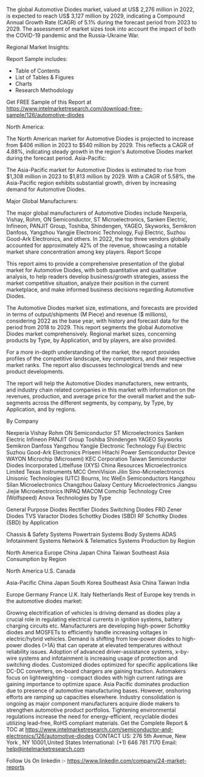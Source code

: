 The global Automotive Diodes market, valued at US$ 2,276 million in 2022, is expected to reach US$ 3,127 million by 2029, indicating a Compound Annual Growth Rate (CAGR) of 5.1% during the forecast period from 2023 to 2029. The assessment of market sizes took into account the impact of both the COVID-19 pandemic and the Russia-Ukraine War.



Regional Market Insights:

Report Sample includes:
- Table of Contents
- List of Tables & Figures
- Charts
- Research Methodology

Get FREE Sample of this Report at https://www.intelmarketresearch.com/download-free-sample/126/automotive-diodes




North America:



The North American market for Automotive Diodes is projected to increase from $406 million in 2023 to $540 million by 2029.
This reflects a CAGR of 4.88%, indicating steady growth in the region's Automotive Diodes market during the forecast period.
Asia-Pacific:



The Asia-Pacific market for Automotive Diodes is estimated to rise from $1,308 million in 2023 to $1,813 million by 2029.
With a CAGR of 5.58%, the Asia-Pacific region exhibits substantial growth, driven by increasing demand for Automotive Diodes.


Major Global Manufacturers:



The major global manufacturers of Automotive Diodes include Nexperia, Vishay, Rohm, ON Semiconductor, ST Microelectronics, Sanken Electric, Infineon, PANJIT Group, Toshiba, Shindengen, YAGEO, Skyworks, Semikron Danfoss, Yangzhou Yangjie Electronic Technology, Fuji Electric, Suzhou Good-Ark Electronics, and others.
In 2022, the top three vendors globally accounted for approximately 42% of the revenue, showcasing a notable market share concentration among key players.
Report Scope



This report aims to provide a comprehensive presentation of the global market for Automotive Diodes, with both quantitative and qualitative analysis, to help readers develop business/growth strategies, assess the market competitive situation, analyze their position in the current marketplace, and make informed business decisions regarding Automotive Diodes.



The Automotive Diodes market size, estimations, and forecasts are provided in terms of output/shipments (M Piece) and revenue ($ millions), considering 2022 as the base year, with history and forecast data for the period from 2018 to 2029. This report segments the global Automotive Diodes market comprehensively. Regional market sizes, concerning products by Type, by Application, and by players, are also provided.



For a more in-depth understanding of the market, the report provides profiles of the competitive landscape, key competitors, and their respective market ranks. The report also discusses technological trends and new product developments.



The report will help the Automotive Diodes manufacturers, new entrants, and industry chain related companies in this market with information on the revenues, production, and average price for the overall market and the sub-segments across the different segments, by company, by Type, by Application, and by regions.

By Company



Nexperia
Vishay
Rohm
ON Semiconductor
ST Microelectronics
Sanken Electric
Infineon
PANJIT Group
Toshiba
Shindengen
YAGEO
Skyworks
Semikron Danfoss
Yangzhou Yangjie Electronic Technology
Fuji Electric
Suzhou Good-Ark Electronics
Prisemi
Hitachi Power Semiconductor Device
WAYON
Microchip (Microsemi)
KEC Corporation
Taiwan Semiconductor
Diodes Incorporated
Littelfuse (IXYS)
China Resources Microelectronics Limited
Texas Instruments
MCC
OmniVision
Jilin Sino-Microelectronics
Unisonic Technologies (UTC)
Bourns, Inc
WeEn Semiconductors
Hangzhou Silan Microelectronics
Changzhou Galaxy Century Microelectronics
Jiangsu Jiejie Microelectronics
INPAQ
MACOM
Comchip Technology
Cree (Wolfspeed)
Anova Technologies
by Type



General Purpose Diodes
Rectifier Diodes
Switching Diodes
FRD
Zener Diodes
TVS
Varactor Diodes
Schottky Diodes (SBD)
RF Schottky Diodes (SBD)
by Application



Chassis & Safety Systems
Powertrain Systems
Body Systems
ADAS
Infotainment Systems
Network & Telematics Systems
Production by Region



North America
Europe
China
Japan
China Taiwan
Southeast Asia
Consumption by Region



North America
U.S.
Canada


Asia-Pacific
China
Japan
South Korea
Southeast Asia
China Taiwan
India


Europe
Germany
France
U.K.
Italy
Netherlands
Rest of Europe
key trends in the automotive diodes market:



Growing electrification of vehicles is driving demand as diodes play a crucial role in regulating electrical currents in ignition systems, battery charging circuits etc.
Manufacturers are developing high-power Schottky diodes and MOSFETs to efficiently handle increasing voltages in electric/hybrid vehicles.
Demand is shifting from low-power diodes to high-power diodes (>1A) that can operate at elevated temperatures without reliability issues.
Adoption of advanced driver-assistance systems, x-by-wire systems and infotainment is increasing usage of protection and switching diodes.
Customized diodes optimized for specific applications like DC-DC converters, on-board chargers are gaining traction.
Automakers focus on lightweighting - compact diodes with high current ratings are gaining importance to optimize space.
Asia Pacific dominates production due to presence of automotive manufacturing bases. However, onshoring efforts are ramping up capacities elsewhere.
Industry consolidation is ongoing as major component manufacturers acquire diode makers to strengthen automotive product portfolios.
Tightening environmental regulations increase the need for energy-efficient, recyclable diodes utilizing lead-free, RoHS compliant materials.
Get the Complete Report & TOC at https://www.intelmarketresearch.com/semiconductor-and-electronics/126/automotive-diodes
CONTACT US:
276 5th Avenue, New York , NY 10001,United States
International: (+1) 646 781 7170
Email: help@intelmarketresearch.com

Follow Us On linkedin :- https://www.linkedin.com/company/24-market-reports
